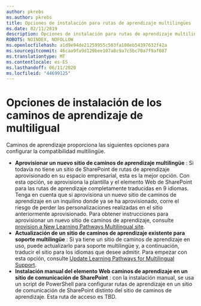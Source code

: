```yaml
---
author: pkrebs
ms.author: pkrebs
title: Opciones de instalación para rutas de aprendizaje multilingües
ms.date: 02/11/2019
description: Opciones de instalación para rutas de aprendizaje multilingües
ROBOTS: NOINDEX, NOFOLLOW
ms.openlocfilehash: a1d9e94de21259955c503fa108eb54397632f42a
ms.sourcegitcommit: 46caa9fa9d129bee107a8c9a7c5bc70a7f9af087
ms.translationtype: MT
ms.contentlocale: es-ES
ms.lasthandoff: 06/11/2020
ms.locfileid: "44699125"
---
```

# <a name="setup-options-for-multiligual-learning-pathways"></a>Opciones de instalación de los caminos de aprendizaje de multiligual
Caminos de aprendizaje proporciona las siguientes opciones para configurar la compatibilidad multilingüe.
- **Aprovisionar un nuevo sitio de caminos de aprendizaje multilingüe** : Si todavía no tiene un sitio de SharePoint de rutas de aprendizaje aprovisionado en su espacio empresarial, esta es la mejor opción. Con esta opción, se aprovisiona la plantilla y el elemento Web de SharePoint para las rutas de aprendizaje completamente traducidas en 9 idiomas. Tenga en cuenta que si aprovisiona un nuevo sitio de caminos de aprendizaje en un inquilino donde ya se ha aprovisionado, corre el riesgo de perder las personalizaciones realizadas en el sitio anteriormente aprovisionado. Para obtener instrucciones para aprovisionar un nuevo sitio de caminos de aprendizaje, consulte [provision a New Learning Pathways Multilingual site](custom_provision_ml.md).
- **Actualización de un sitio de caminos de aprendizaje existente para soporte multilingüe** : Si ya tiene un sitio de caminos de aprendizaje en uso, puede actualizarlo para soporte multilingüe y, a continuación, traducir el sitio para los idiomas que desee admitir. Para empezar con esta opción, consulte [Update Learning Pathways for Multilingual Support](custom_update_ml.md). 
- **Instalación manual del elemento Web caminos de aprendizaje en un sitio de comunicación de SharePoint** : con la instalación manual, se usa un script de PowerShell para configurar rutas de aprendizaje en un sitio de comunicación de SharePoint distinto del sitio de caminos de aprendizaje. Esta ruta de acceso es TBD.   

